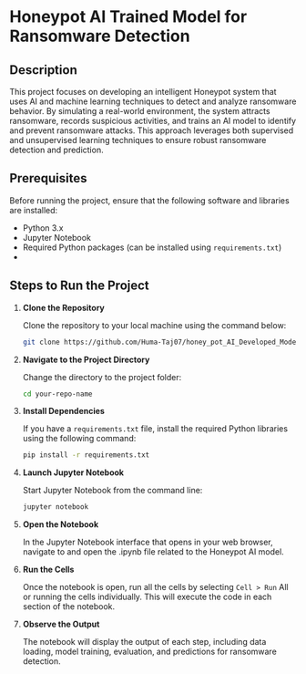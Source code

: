 # Honeypot AI Trained Model for Ransomware Detection

## Description
This project focuses on developing an intelligent Honeypot system that uses AI and machine learning techniques to detect and analyze ransomware behavior. By simulating a real-world environment, the system attracts ransomware, records suspicious activities, and trains an AI model to identify and prevent ransomware attacks. This approach leverages both supervised and unsupervised learning techniques to ensure robust ransomware detection and prediction.

## Prerequisites
Before running the project, ensure that the following software and libraries are installed:

- Python 3.x
- Jupyter Notebook
- Required Python packages (can be installed using `requirements.txt`)
- 


## Steps to Run the Project

1. **Clone the Repository**
   
   Clone the repository to your local machine using the command below:
   ```bash
   git clone https://github.com/Huma-Taj07/honey_pot_AI_Developed_Model.git

2. **Navigate to the Project Directory**
   
   Change the directory to the project folder:
   ```bash
   cd your-repo-name

3. **Install Dependencies**
   
   If you have a `requirements.txt` file, install the required Python libraries using the following command:
   ```bash
   pip install -r requirements.txt

4. **Launch Jupyter Notebook**
   
   Start Jupyter Notebook from the command line:
   ```bash
   jupyter notebook

5. **Open the Notebook**
   
   In the Jupyter Notebook interface that opens in your web browser, navigate to and open the .ipynb file related to the Honeypot AI model.

6. **Run the Cells**
   
   Once the notebook is open, run all the cells by selecting `Cell > Run` All or running the cells individually. This will execute the code in each section of the notebook.

8. **Observe the Output**
   
   The notebook will display the output of each step, including data loading, model training, evaluation, and predictions for ransomware detection.
   
